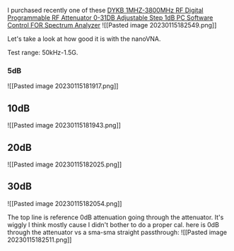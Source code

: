 I purchased recently one of these
[DYKB 1MHZ-3800MHz RF Digital Programmable RF Attenuator 0-31DB Adjustable Step 1dB PC Software Control FOR Spectrum Analyzer](https://www.aliexpress.us/item/3256802165268535.html?spm=a2g0o.order_list.order_list_main.27.645b1802EMwgHZ&gatewayAdapt=glo2usa&_randl_shipto=US)
![[Pasted image 20230115182549.png]]

Let's take a look at how good it is with the nanoVNA.

Test range: 50kHz-1.5G.
### 5dB
![[Pasted image 20230115181917.png]]
## 10dB
![[Pasted image 20230115181943.png]]
## 20dB
![[Pasted image 20230115182025.png]]
## 30dB
![[Pasted image 20230115182054.png]]

The top line is reference 0dB attenuation going through the attenuator. It's wiggly I think mostly cause I didn't bother to do a proper cal.
here is 0dB through the attenuator vs a sma-sma straight passthrough:
![[Pasted image 20230115182511.png]]